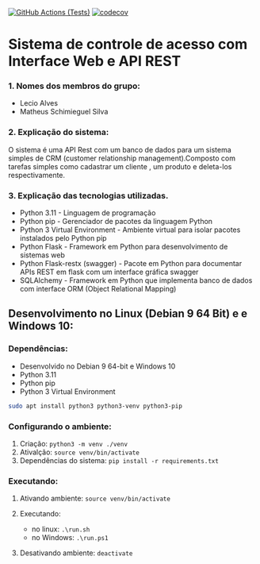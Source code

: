 [![GitHub Actions (Tests)](https://github.com/MoonBreezes/CRM/actions/workflows/master_CRM.yml/badge.svg)](https://github.com/MoonBreezes/CRM/actions/workflows/master_CRM.yml) 
[![codecov](https://codecov.io/gh/MoonBreezes/CRM/settings/branch/master/graph/badge.svg?token=P7FUEKQZ8L)](https://codecov.io/gh/MoonBreezes/CRM/settings)

# Sistema de controle de acesso com Interface Web e API REST
### 1. Nomes dos membros do grupo:

* Lecio Alves
* Matheus Schimieguel Silva

### 2. Explicação do sistema:

O sistema é  uma API Rest com um banco de dados para um sistema simples de CRM (customer relationship management).Composto com tarefas simples como cadastrar um cliente , um produto e deleta-los respectivamente. 

### 3. Explicação das tecnologias utilizadas.

* Python 3.11 - Linguagem de programação
* Python pip - Gerenciador de pacotes da linguagem Python
* Python 3 Virtual Environment - Ambiente virtual para isolar pacotes instalados pelo Python pip
* Python Flask - Framework em Python para desenvolvimento de sistemas web
* Python Flask-restx (swagger) - Pacote em Python para documentar APIs REST em flask com um interface gráfica swagger
* SQLAlchemy - Framework em Python que implementa banco de dados com interface ORM (Object Relational Mapping)


## Desenvolvimento no Linux (Debian 9 64 Bit) e e Windows 10:
### Dependências:
* Desenvolvido no Debian 9 64-bit e Windows 10 
* Python 3.11
* Python pip
* Python 3 Virtual Environment


```bash
sudo apt install python3 python3-venv python3-pip
```

### Configurando o ambiente:
1. Criação:    `python3 -m venv ./venv`
2. Ativalção:  `source venv/bin/activate`
3. Dependências do sistema: `pip install -r requirements.txt`

### Executando:
1. Ativando ambiente:  `source venv/bin/activate`
2. Executando: 
    * no linux: 
    `.\run.sh`
    * no Windows: 
    `.\run.ps1`

3. Desativando ambiente: `deactivate`
